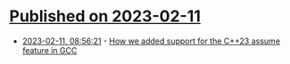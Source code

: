 # [Published on 2023-02-11](index.md)

* [2023-02-11, 08:56:21](https://lobste.rs/s/uvq712/how_we_added_support_for_c_23_assume) - [How we added support for the C++23 assume feature in GCC](https://developers.redhat.com/articles/2023/02/02/support-c23-assume-feature-gcc)
